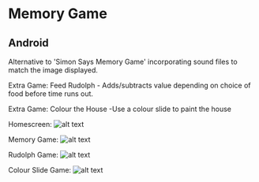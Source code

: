 # Memory Game
## Android

Alternative to 'Simon Says Memory Game' incorporating sound files to match the image displayed. 

Extra Game: Feed Rudolph - Adds/subtracts value depending on choice of food before time runs out.

Extra Game: Colour the House -Use a colour slide to paint the house


Homescreen: 
![alt text](https://github.com/louisejennings/memoryGame/blob/master/screenshots/homeScreen.png "Homescreen")


Memory Game: 
![alt text](https://github.com/louisejennings/memoryGame/blob/master/screenshots/memoryGame.png "Memory Game")


Rudolph Game: 
![alt text](https://github.com/louisejennings/memoryGame/blob/master/screenshots/rudolphGame.png "Rudolph Game")


Colour Slide Game: 
![alt text](https://github.com/louisejennings/memoryGame/blob/master/screenshots/colourSlider.png "Colour Slider Game")
